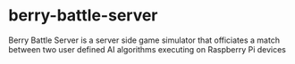 # berry-battle-server
Berry Battle Server is a server side game simulator that officiates a match between two user defined AI algorithms executing on Raspberry Pi devices
